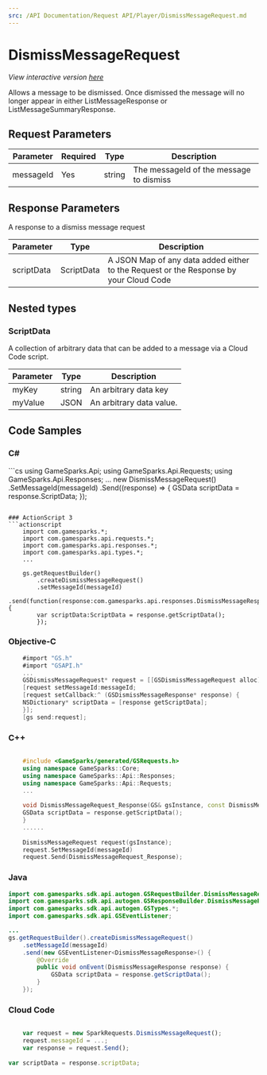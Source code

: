 ```yaml
---
src: /API Documentation/Request API/Player/DismissMessageRequest.md
---
```


# DismissMessageRequest

*View interactive version <a href="https://api.gamesparks.net/#dismissmessagerequest" target="_apidocs">here</a>*


Allows a message to be dismissed. Once dismissed the message will no longer appear in either ListMessageResponse or ListMessageSummaryResponse.


## Request Parameters

Parameter | Required | Type | Description
--------- | -------- | ---- | -----------
messageId | Yes | string | The messageId of the message to dismiss

## Response Parameters


A response to a dismiss message request

Parameter | Type | Description
--------- | ---- | -----------
scriptData | ScriptData | A JSON Map of any data added either to the Request or the Response by your Cloud Code

## Nested types

### ScriptData

A collection of arbitrary data that can be added to a message via a Cloud Code script.

Parameter | Type | Description
--------- | ---- | -----------
myKey | string | An arbitrary data key
myValue | JSON | An arbitrary data value.


## Code Samples

<h3>C#</h3>
```cs
	using GameSparks.Api;
	using GameSparks.Api.Requests;
	using GameSparks.Api.Responses;
	...
	new DismissMessageRequest()
		.SetMessageId(messageId)
		.Send((response) => {
		GSData scriptData = response.ScriptData; 
		});

```

### ActionScript 3
```actionscript
	import com.gamesparks.*;
	import com.gamesparks.api.requests.*;
	import com.gamesparks.api.responses.*;
	import com.gamesparks.api.types.*;
	...
	
	gs.getRequestBuilder()
	    .createDismissMessageRequest()
		.setMessageId(messageId)
		.send(function(response:com.gamesparks.api.responses.DismissMessageResponse):void {
		var scriptData:ScriptData = response.getScriptData(); 
		});

```

### Objective-C
```objectivec
	#import "GS.h"
	#import "GSAPI.h"
	...
	GSDismissMessageRequest* request = [[GSDismissMessageRequest alloc] init];
	[request setMessageId:messageId;
	[request setCallback:^ (GSDismissMessageResponse* response) {
	NSDictionary* scriptData = [response getScriptData]; 
	}];
	[gs send:request];

```

### C++
```cpp

	#include <GameSparks/generated/GSRequests.h>
	using namespace GameSparks::Core;
	using namespace GameSparks::Api::Responses;
	using namespace GameSparks::Api::Requests;
	...
	
	void DismissMessageRequest_Response(GS& gsInstance, const DismissMessageResponse& response) {
	GSData scriptData = response.getScriptData(); 
	}
	......
	
	DismissMessageRequest request(gsInstance);
	request.SetMessageId(messageId)
	request.Send(DismissMessageRequest_Response);
```

### Java
```java
import com.gamesparks.sdk.api.autogen.GSRequestBuilder.DismissMessageRequest;
import com.gamesparks.sdk.api.autogen.GSResponseBuilder.DismissMessageResponse;
import com.gamesparks.sdk.api.autogen.GSTypes.*;
import com.gamesparks.sdk.api.GSEventListener;

...
gs.getRequestBuilder().createDismissMessageRequest()
	.setMessageId(messageId)
	.send(new GSEventListener<DismissMessageResponse>() {
		@Override
		public void onEvent(DismissMessageResponse response) {
			GSData scriptData = response.getScriptData(); 
		}
	});

```

### Cloud Code
```javascript

	var request = new SparkRequests.DismissMessageRequest();
	request.messageId = ...;
	var response = request.Send();
	
var scriptData = response.scriptData; 
```


